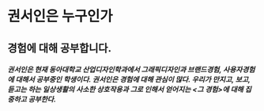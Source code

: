 # 권서인은 누구인가



## 경험에 대해 공부합니다.

##### 권서인은 현재 동아대학교 산업디자인학과에서 그래픽디자인과 브랜드경험, 사용자경험에 대해서 공부중인 학생이다. 권서인은 경험에 대해 관심이 많다. 우리가 만지고, 보고, 듣고는 하는 일상생활의 사소한 상호작용과 그로 인해서 얻어지는 <그 경험>에 대해 집중하고 공부한다.

